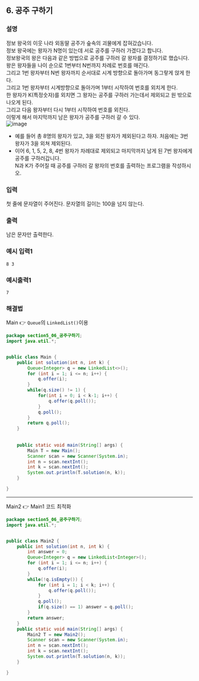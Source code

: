 ## 6. 공주 구하기  
  
### 설명  
정보 왕국의 이웃 나라 외동딸 공주가 숲속의 괴물에게 잡혀갔습니다.  
정보 왕국에는 왕자가 N명이 있는데 서로 공주를 구하러 가겠다고 합니다.  
정보왕국의 왕은 다음과 같은 방법으로 공주를 구하러 갈 왕자를 결정하기로 했습니다.  
왕은 왕자들을 나이 순으로 1번부터 N번까지 차례로 번호를 매긴다.  
그리고 1번 왕자부터 N번 왕자까지 순서대로 시계 방향으로 돌아가며 동그랗게 앉게 한다.  
그리고 1번 왕자부터 시계방향으로 돌아가며 1부터 시작하여 번호를 외치게 한다.  
한 왕자가 K(특정숫자)를 외치면 그 왕자는 공주를 구하러 가는데서 제외되고 원 밖으로 나오게 된다.  
그리고 다음 왕자부터 다시 1부터 시작하여 번호를 외친다.  
이렇게 해서 마지막까지 남은 왕자가 공주를 구하러 갈 수 있다.  
![image](https://github.com/han-tomas/HTJ_AlgorithmStudy/assets/124488773/62ed5ed4-0b60-4d46-bd04-42e41881b7e8)  
* 예를 들어 총 8명의 왕자가 있고, 3을 외친 왕자가 제외된다고 하자. 처음에는 3번 왕자가 3을 외쳐 제외된다.  
* 이어 6, 1, 5, 2, 8, 4번 왕자가 차례대로 제외되고 마지막까지 남게 된 7번 왕자에게 공주를 구하러갑니다.  
N과 K가 주어질 때 공주를 구하러 갈 왕자의 번호를 출력하는 프로그램을 작성하시오.  
  
### 입력  
첫 줄에 문자열이 주어진다. 문자열의 길이는 100을 넘지 않는다.  
  
### 출력  
남은 문자만 출력한다.  
  
### 예시 입력1  
```
8 3
```  
    
### 예시출력1  

```
7
```  
  
### 해결법  
Main 👉 `Queue`의 `LinkedList()`이용  
```java
package section5_06_공주구하기;
import java.util.*;


public class Main {
	public int solution(int n, int k) {
		Queue<Integer> q = new LinkedList<>();
		for (int i = 1; i <= n; i++) {
			q.offer(i);
		}
		while(q.size() != 1) {
			for(int i = 0; i < k-1; i++) {
				q.offer(q.poll());
			}
			q.poll();
		}
		return q.poll();
	}
	
	
	public static void main(String[] args) {
		Main T = new Main();
		Scanner scan = new Scanner(System.in);
		int n = scan.nextInt();
		int k = scan.nextInt();
		System.out.println(T.solution(n, k));
	}

}

```  
  
---  
Main2 👉 Main1 코드 최적화  
```java
package section5_06_공주구하기;
import java.util.*;


public class Main2 {
	public int solution(int n, int k) {
		int answer = 0; 
		Queue<Integer> q = new LinkedList<Integer>();
		for (int i = 1; i <= n; i++) {
			q.offer(i);
		}
		while(!q.isEmpty()) {
			for (int i = 1; i < k; i++) {
				q.offer(q.poll());
			}
			q.poll();
			if(q.size() == 1) answer = q.poll();
		}
		return answer;
	}
	public static void main(String[] args) {
		Main2 T = new Main2();
		Scanner scan = new Scanner(System.in);
		int n = scan.nextInt();
		int k = scan.nextInt();
		System.out.println(T.solution(n, k));
	}

}

```